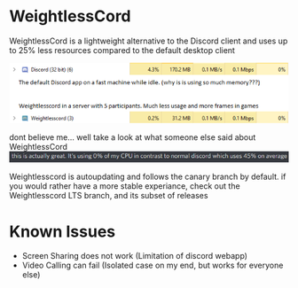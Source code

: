 # WeightlessCord

WeightlessCord is a lightweight alternative to the Discord client and uses up to 25% less resources compared to the default desktop client

![below are before and after screenshots of task manager resource usage](Compare.png)

dont believe me... well take a look at what someone else said about WeightlessCord
![another happy customer](happy.png)

Weightlesscord is autoupdating and follows the canary branch by default. if you would rather have a more stable experiance, check out the Weightlesscord LTS branch, and its subset of releases

# Known Issues
* Screen Sharing does not work (Limitation of discord webapp)
* Video Calling can fail (Isolated case on my end, but works for everyone else)
